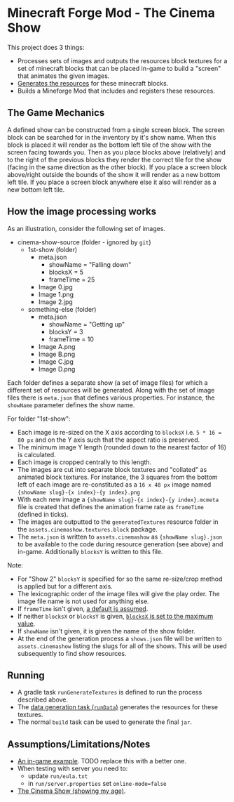 # Minecraft Forge Mod - The Cinema Show

This project does 3 things:

- Processes sets of images and outputs the resources block textures for a set of minecraft blocks
  that can be placed in-game to build a "screen" that animates the given images.
- [Generates the resources](https://docs.minecraftforge.net/en/latest/datagen/) for these minecraft
  blocks.
- Builds a Mineforge Mod that includes and registers these resources.

## The Game Mechanics

A defined show can be constructed from a single screen block. The screen block can be searched for
in the inventory by it's show name. When this block is placed it will render as the bottom left
tile of the show with the screen facing towards you. Then as you place blocks above (relatively)
and to the right of the previous blocks they render the correct tile for the show (facing in the
same direction as the other block). If you place a screen block above/right outside the bounds of
the show it will render as a new bottom left tile. If you place a screen block anywhere else it
also will render as a new bottom left tile.

## How the image processing works

As an illustration, consider the following set of images.

- cinema-show-source (folder - ignored by `git`)
  - 1st-show (folder)
    - meta.json
      - showName = "Falling down"
      - blocksX = 5
      - frameTime = 25
    - Image 0.jpg
    - Image 1.png
    - Image 2.jpg
  - something-else (folder)
    - meta.json
      - showName = "Getting up"
      - blocksY = 3
      - frameTime = 10
    - Image A.png
    - Image B.png
    - Image C.jpg
    - Image D.png

Each folder defines a separate show (a set of image files) for which a different set of resources
will be generated. Along with the set of image files there is `meta.json` that defines various
properties. For instance, the `showName` parameter defines the show name.

For folder "1st-show":

- Each image is re-sized on the X axis according to `blocksX` i.e. `5 * 16 = 80 px` and on the 
  Y axis such that the aspect ratio is preserved.
- The minimum image Y length (rounded down to the nearest factor of 16) is calculated.
- Each image is cropped centrally to this length.
- The images are cut into separate block textures and "collated" as animated block textures.
  For instance, the 3 squares from the bottom left of each image are re-constituted as a 
  `16 x 48 px` image named `{showName slug}-{x index}-{y index}.png`
- With each new image a `{showName slug}-{x index}-{y index}.mcmeta` file is created that defines
  the animation frame rate as `frameTime` (defined in ticks).
- The images are outputted to the `generatedTextures` resource folder in the 
  `assets.cinemashow.textures.block` package.
- The `meta.json` is written to `assets.cinemashow` as `{showName slug}.json` to be available to
  the code during resource generation (see above) and in-game. Additionally `blocksY` is written to
  this file.

Note:

- For "Show 2" `blocksY` is specified for so the same re-size/crop method is applied but for a
  different axis.
- The lexicographic order of the image files will give the play order. The image file name is not
  used for anything else.
- If `frameTime` isn't given,
  [a default is assumed](https://github.com/msb/cinema-show/blob/main/src/main/java/uk/me/msb/cinemashow/ShowProperties.java#L36).
- If neither `blocksX` or `blocksY` is given,
  [`blocksX` is set to the maximum value](https://github.com/msb/cinema-show/blob/main/src/main/java/uk/me/msb/cinemashow/ShowProperties.java#L26).
- If `showName` isn't given, it is given the name of the show folder.
- At the end of the generation process a `shows.json` file will be written to `assets.cinemashow`
  listing the slugs for all of the shows. This will be used subsequently to find show resources.

## Running

- A gradle task `runGenerateTextures` is defined to run the process described above.
- The [data generation task (`runData`)](https://docs.minecraftforge.net/en/latest/datagen/)
  generates the resources for these textures.
- The normal `build` task can be used to generate the final `jar`.

## Assumptions/Limitations/Notes

- [An in-game example](https://youtu.be/OOTtlrH0opE). TODO replace this with a better one.
- When testing with server you need to:
  - update `run/eula.txt`
  - in `run/server.properties` set `online-mode=false`
- [The Cinema Show (showing my age)](https://www.youtube.com/watch?v=G501Ii0X0NE).
